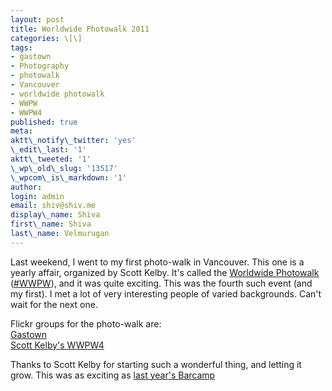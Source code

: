 ```yaml
---
layout: post
title: Worldwide Photowalk 2011
categories: \[\]
tags:
- gastown
- Photography
- photowalk
- Vancouver
- worldwide photowalk
- WWPW
- WWPW4
published: true
meta:
aktt\_notify\_twitter: 'yes'
\_edit\_last: '1'
aktt\_tweeted: '1'
\_wp\_old\_slug: '13517'
\_wpcom\_is\_markdown: '1'
author:
login: admin
email: shiv@shiv.me
display\_name: Shiva
first\_name: Shiva
last\_name: Velmurugan
---
```


Last weekend, I went to my first photo-walk in Vancouver. This one is a yearly affair, organized by Scott Kelby. It's called the [Worldwide Photowalk][0] ([\#WWPW][1]), and it was quite exciting. This was the fourth such event (and my first). I met a lot of very interesting people of varied backgrounds. Can't wait for the next one.

Flickr groups for the photo-walk are:  
[Gastown][2]  
[Scott Kelby's WWPW4][3]

Thanks to Scott Kelby for starting such a wonderful thing, and letting it grow. This was as exciting as [last year's Barcamp][4]



[0]: http://worldwidephotowalk.com/
[1]: https://twitter.com/#!/search/%23WWPW
[2]: http://www.flickr.com/groups/wwpw2011-gastown/
[3]: http://www.flickr.com/groups/wwpw4/
[4]: http://blog.shiv.me/2010/11/20/bcv2010-roundup.html